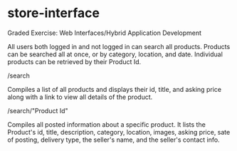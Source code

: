 # store-interface
Graded Exercise: Web Interfaces/Hybrid Application Development

All users both logged in and not logged in can search all products. Products can be searched all at once, or by category, location, and date. Individual products can be retrieved by their Product Id. 

/search

Compiles a list of all products and displays their id, title, and asking price along with a link to view all details of the product. 

/search/"Product Id"

Compiles all posted information about a specific product. It lists the Product's id, title, description, category, location, images, asking price, sate of posting, delivery type, the seller's name, and the seller's contact info.
